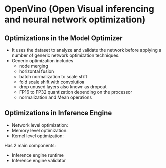 # OpenVino (Open Visual inferencing and neural network optimization)

## Optimizations in the Model Optimizer

* It uses the dataset to analyze and validate the network
before applying a number of
generic network optimization techniques.
* Generic optimization includes
    * node merging
    * horizontal fusion
    * batch normalization to scale shift
    * fold scale shift with convolution
    * drop unused layers also known as dropout
    * FP16 to FP32 quantization depending on the processor
    * normalization and Mean operations

## Optimizations in Inference Engine

* Network level optimization: 
* Memory level optimization:
* Kernel level optimization:

Has 2 main components:
* Inference engine runtime
* Inference engine validator
